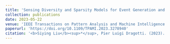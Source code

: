 ```yaml
---
title: 'Sensing Diversity and Sparsity Models for Event Generation and Video Reconstruction from Events'
collection: publications
date: 2023-05-22
venue: 'IEEE Transactions on Pattern Analysis and Machine Intelligence'
paperurl: 'https://doi.org/10.1109/TPAMI.2023.3278940'
citation: '<b>Siying Liu</b><sup>*</sup>, Pier Luigi Dragotti. (2023). <i>IEEE Transactions on Pattern Analysis and Machine Intelligence</i>. 45 (10), 12444-12458.'
---
```

